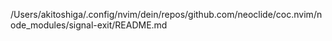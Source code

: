 /Users/akitoshiga/.config/nvim/dein/repos/github.com/neoclide/coc.nvim/node_modules/signal-exit/README.md